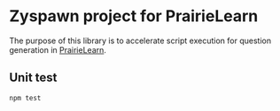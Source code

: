 # Zyspawn project for PrairieLearn

The purpose of this library is to accelerate script execution for question generation
in [PrairieLearn](https://github.com/PrairieLearn/PrairieLearn).

## Unit test
```
npm test
```
